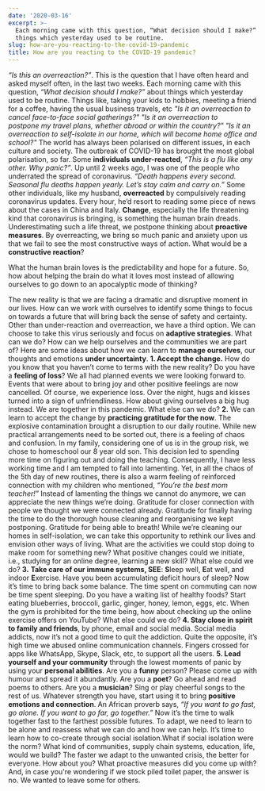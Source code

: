 ```yaml
---
date: '2020-03-16'
excerpt: >-
  Each morning came with this question, “What decision should I make?” about
  things which yesterday used to be routine.
slug: how-are-you-reacting-to-the-covid-19-pandemic
title: How are you reacting to the COVID-19 pandemic?
---
```


*“Is this an overreaction?”*. This is the question that I have often heard and asked myself often, in the last two weeks.
Each morning came with this question, *“What decision should I make?”* about things which yesterday used to be routine. Things like, taking your kids to hobbies, meeting a friend for a coffee, having the usual business travels, etc
*"Is it an overreaction to cancel face-to-face social gatherings?"*
*"Is it an overreaction to postpone my travel plans, whether abroad or within the country?"*
*"Is it an overreaction to self-isolate in our home, which will become home office and school?"*
The world has always been polarised on different issues, in each culture and society. The outbreak of COVID-19 has brought the most global polarisation, so far. Some **individuals under-reacted**, *“This is a flu like any other. Why panic?”*. Up until 2 weeks ago, I was one of the people who underrated the spread of coronavirus. *“Death happens every second. Seasonal flu deaths happen yearly. Let’s stay calm and carry on.”*
Some other individuals, like my husband, **overreacted** by compulsively reading coronavirus updates. Every hour, he’d resort to reading some piece of news about the cases in China and Italy.
**Change**, especially the life threatening kind that coronavirus is bringing, is something the human brain dreads. Underestimating such a life threat, we postpone thinking about **proactive measures**. By overreacting, we bring so much panic and anxiety upon us that we fail to see the most constructive ways of action. What would be a **constructive reaction**?

What the human brain loves is the predictability and hope for a future. So, how about helping the brain do what it loves most instead of allowing ourselves to go down to an apocalyptic mode of thinking?

The new reality is that we are facing a dramatic and disruptive moment in our lives. How can we work with ourselves to identify some things to focus on towards a future that will bring back the sense of safety and certainty. Other than under-reaction and overreaction, we have a third option. We can choose to take this virus seriously and focus on **adaptive strategies**.
What can we do? How can we help ourselves and the communities we are part of?
Here are some ideas about how we can learn to **manage ourselves**, our thoughts and emotions **under uncertainty**.
**1. Accept the change.** How do you know that you haven’t come to terms with the new reality? Do you have a **feeling of loss**? We all had planned events we were looking forward to. Events that were about to bring joy and other positive feelings are now cancelled. Of course, we experience loss. Over the night, hugs and kisses turned into a sign of unfriendliness. How about giving ourselves a big hug instead. We are together in this pandemic. What else can we do?
**2.** We can learn to accept the change by **practicing gratitude for the now**. The explosive contamination brought a disruption to our daily routine. While new practical arrangements need to be sorted out, there is a feeling of chaos and confusion.
In my family, considering one of us is in the group risk, we chose to homeschool our 8 year old son. This decision led to spending more time on figuring out and doing the teaching. Consequently, I have less working time and I am tempted to fall into lamenting. Yet, in all the chaos of the 5th day of new routines, there is also a warm feeling of reinforced connection with my children who mentioned, *“You’re the best mom teacher!”*
Instead of lamenting the things we cannot do anymore, we can appreciate the new things we’re doing.
Gratitude for closer connection with people we thought we were connected already.
Gratitude for finally having the time to do the thorough house cleaning and reorganising we kept postponing.
Gratitude for being able to breath!
While we’re cleaning our homes in self-isolation, we can take this opportunity to rethink our lives and envision other ways of living. What are the activities we could stop doing to make room for something new? What positive changes could we initiate, i.e., studying for an online degree, learning a new skill? What else could we do?
**3.** **Take care of our immune systems, SEE**: **S**leep well, **E**at well, and indoor **E**xercise. Have you been accumulating deficit hours of sleep? Now it’s time to bring back some balance. The time spent on commuting can now be time spent sleeping. Do you have a waiting list of healthy foods? Start eating blueberries, broccoli, garlic, ginger, honey, lemon, eggs, etc. When the gym is prohibited for the time being, how about checking up the online exercise offers on YouTube? What else could we do?
**4. Stay close in spirit to family and friends**, by phone, email and social media. Social media addicts, now it’s not a good time to quit the addiction. Quite the opposite, it’s high time we abused online communication channels. Fingers crossed for apps like WhatsApp, Skype, Slack, etc, to support all the users.
**5. Lead yourself and your community** through the lowest moments of panic by using your **personal abilities**. Are you a **funny** person? Please come up with humour and spread it abundantly. Are you a **poet**? Go ahead and read poems to others. Are you a **musician**? Sing or play cheerful songs to the rest of us. Whatever strength you have, start using it to bring **positive emotions and connection**.
An African proverb says, *“If you want to go fast, go alone. If you want to go far, go together.”* Now it’s the time to walk together fast to the farthest possible futures. To adapt, we need to learn to be alone and reassess what we can do and how we can help. It’s time to learn how to co-create through social isolation.What if social isolation were the norm? What kind of communities, supply chain systems, education, life, would we build?
The faster we adapt to the unwanted crisis, the better for everyone.
How about you? What proactive measures did you come up with? And, in case you're wondering if we stock piled toilet paper, the answer is no. We wanted to leave some for others.

